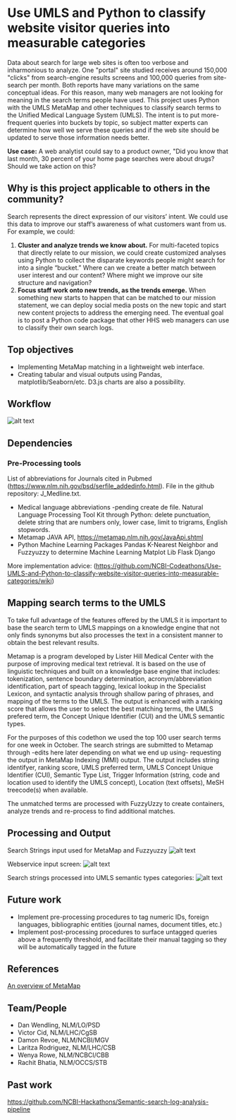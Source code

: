 # Use UMLS and Python to classify website visitor queries into measurable categories

Data about search for large web sites is often too verbose and inharmonious to analyze. One "portal" site studied receives around 150,000 "clicks" from search-engine results screens and 100,000 queries from site-search per month. Both reports have many variations on the same conceptual ideas. For this reason, many web managers are not looking for meaning in the search terms people have used. This project uses Python with the UMLS MetaMap and other techniques to classify search terms to the Unified Medical Language System (UMLS). The intent is to put more-frequent queries into buckets by topic, so subject matter experts can determine how well we serve these queries and if the web site should be updated to serve those information needs better.

**Use case:** A web analytist could say to a product owner, "Did you know that last month, 30 percent of your home page searches were about drugs? Should we take action on this?

## Why is this project applicable to others in the community?

Search represents the direct expression of our visitors’ intent. We could use this data to improve our staff’s awareness of what customers want from us. For example, we could:

1. **Cluster and analyze trends we know about.** For multi-faceted topics that directly relate to our mission, we could create customized analyses using Python to collect the disparate keywords people might search for into a single “bucket.” Where can we create a better match between user interest and our content? Where might we improve our site structure and navigation? 
2. **Focus staff work onto new trends, as the trends emerge.** When something new starts to happen that can be matched to our mission statement, we can deploy social media posts on the new topic and start new content projects to address the emerging need. The eventual goal is to post a Python code package that other HHS web managers can use to classify their own search logs.

## Top objectives

- Implementing MetaMap matching in a lightweight web interface.
- Creating tabular and visual outputs using Pandas, matplotlib/Seaborn/etc. D3.js charts are also a possibility.

## Workflow

![alt text](https://github.com/NCBI-Codeathons/Use-UMLS-and-Python-to-classify-website-visitor-queries-into-measurable-categories/blob/master/searches_UMLS_workflow.JPG "Search Terms to UMLS")

## Dependencies

### Pre-Processing tools
  List of abbreviations for Journals cited in Pubmed (https://www.nlm.nih.gov/bsd/serfile_addedinfo.html). File in the github  repository: J_Medline.txt.
  - Medical language abbreviations -pending create de file.
    Natural Language Processing Tool Kit through Python: delete punctuation, delete string that are numbers only, lower case,  limit to trigrams, English stopwords.
- Metamap JAVA API, https://metamap.nlm.nih.gov/JavaApi.shtml
- Python Machine Learning Packages
  Pandas
  K-Nearest Neighbor and Fuzzyuzzy to determine Machine Learning
  Matplot Lib
  Flask
  Django

More implementation advice: (https://github.com/NCBI-Codeathons/Use-UMLS-and-Python-to-classify-website-visitor-queries-into-measurable-categories/wiki)

## Mapping search terms to the UMLS

To take full advantage of the features offered by the UMLS it is important to base the search term to UMLS mappings on a knowledge engine that not only finds synonyms but also processes the text in a consistent manner to obtain the best relevant results.

Metamap is a program developed by Lister Hill Medical Center with the purpose of improving medical text retrieval. It is based on the use of linguistic techniques and built on a knowledge base engine that includes:  tokenization, sentence boundary determination, acronym/abbreviation identification, part of speach tagging, lexical lookup in the Specialist Lexicon, and syntactic analysis through shallow paring of phrases, and mapping of the terms to the UMLS. The output is enhanced with a ranking score that allows the user to select the best matching terms, the UMLS prefered term, the Concept Unique Identifier (CUI) and the UMLS semantic types.

For the purposes of this codethon we used the top 100 user search terms for one week in October. The search strings are submitted to Metamap through -edits here later depending on what we end up using- requesting the output in MetaMap Indexing (MMI) output. The output includes string identifyer, ranking score, UMLS preferred term, UMLS Concept Unique Identifier (CUI), Semantic Type List, Trigger Information (string, code and location used to identify the UMLS concept), Location (text offsets), MeSH treecode(s) when available.

The unmatched terms are processed with FuzzyUzzy to create containers, analyze trends and re-process to find additional matches.

## Processing and Output

Search Strings input used for MetaMap and Fuzzyuzzy
![alt text](https://github.com/NCBI-Codeathons/Use-UMLS-and-Python-to-classify-website-visitor-queries-into-measurable-categories/blob/master/wordcloud_search_strings.JPG "Search terms")

Webservice input screen:
![alt text](https://github.com/NCBI-Codeathons/Use-UMLS-and-Python-to-classify-website-visitor-queries-into-measurable-categories/blob/master/webserver%20interfase.jpg "File Upload for Processing")

Search strings processed into UMLS semantic types categories:
![alt text](https://github.com/NCBI-Codeathons/Use-UMLS-and-Python-to-classify-website-visitor-queries-into-measurable-categories/blob/master/metamap%20output.JPG "UMLS Semantic Types Categories")

## Future work

- Implement pre-processing procedures to tag numeric IDs, foreign languages, bibliographic entities (journal names, document titles, etc.)
- Implement post-processing procedures to surface untagged queries above a frequently threshold, and facilitate their manual tagging so they will be automatically tagged in the future

## References

[An overview of MetaMap](https://ii.nlm.nih.gov/Publications/Papers/JAMIA.2010.17.Aronson.pdf)

## Team/People

* Dan Wendling, NLM/LO/PSD
* Victor Cid, NLM/LHC/CgSB
* Damon Revoe, NLM/NCBI/MGV
* Laritza Rodriguez, NLM/LHC/CSB
* Wenya Rowe, NLM/NCBCI/CBB
* Rachit Bhatia, NLM/OCCS/STB

## Past work

https://github.com/NCBI-Hackathons/Semantic-search-log-analysis-pipeline

